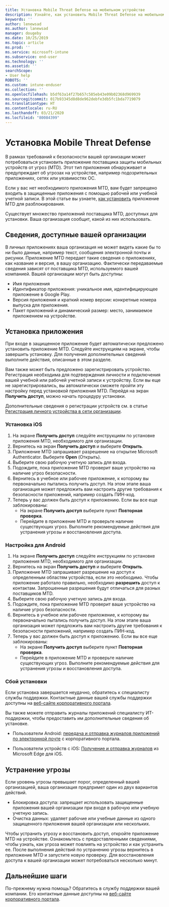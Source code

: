 ```yaml
---
title: Установка Mobile Threat Defense на мобильном устройстве
description: Узнайте, как установить Mobile Threat Defense на мобильном устройстве.
keywords: ''
author: lenewsad
ms.author: lanewsad
manager: dougeby
ms.date: 10/25/2019
ms.topic: article
ms.prod: ''
ms.service: microsoft-intune
ms.subservice: end-user
ms.technology: ''
ms.assetid: ''
searchScope:
- User help
ROBOTS: ''
ms.custom: intune-enduser
ms.collection: ''
ms.openlocfilehash: b5df63a14f27b657c585eb43e09b02368d969939
ms.sourcegitcommit: 017b93345d8d8de962debfe3db5fc1bda7719079
ms.translationtype: HT
ms.contentlocale: ru-RU
ms.lasthandoff: 03/21/2020
ms.locfileid: "80084399"
---
```

# <a name="install-mobile-threat-defense"></a>Установка Mobile Threat Defense   

В рамках требований к безопасности вашей организации может потребоваться установить приложение поставщика защиты мобильных устройств от угроз (MTD). Этот тип приложения обнаруживает и предупреждает об угрозах на устройстве, например подозрительных приложениях, сетях или уязвимостях ОС.  

Если у вас нет необходимого приложения MTD, вам будет запрещено входить в защищенные приложения с помощью рабочей или учебной учетной записи. В этой статье вы узнаете, [как установить](set-up-mobile-threat-defense.md#install-app) приложение MTD для разблокирования.  

Существует множество приложений поставщика MTD, доступных для установки. Ваша организация сообщит, какой из них использовать. 


## <a name="information-your-organization-can-see"></a>Сведения, доступные вашей организации   

В личных приложениях ваша организация не может видеть какие бы то ни было данные, например текст, сообщения электронной почты и рисунки. Приложение MTD передает такие сведения о приложениях, как название и версия, в вашу организацию. Фактически передаваемые сведения зависят от поставщика MTD, используемого вашей компанией. Вашей организации могут быть доступны:   

* Имя приложения  
* Идентификатор приложения: уникальное имя, идентифицирующее приложение в Google Play.  
* Версия приложения и краткий номер версии: конкретные номера выпуска для приложения.  
* Пакет приложений и динамический размер: место, занимаемое приложением на устройстве. 


## <a name="install-app"></a>Установка приложения    
При входе в защищенное приложение будет автоматически предложено установить приложение MTD. Следуйте инструкциям на экране, чтобы завершить установку. Для получения дополнительных сведений выполните действия, описанные в этом разделе.  
 
Вам также может быть предложено зарегистрировать устройство. Регистрация необходима для подтверждения личности и подключения вашей учебной или рабочей учетной записи к устройству. Если вы еще не зарегистрировались, вы автоматически сможете пройти эту настройку перед установкой приложения MTD. Перейдя на экран **Получить доступ**, можно начать процедуру установки.  

Дополнительные сведения о регистрации устройств см. в статье [Регистрация личного устройства в сети организации](https://docs.microsoft.com/azure/active-directory/user-help/user-help-register-device-on-network).  

### <a name="ios-setup"></a>Установка iOS  

1. На экране **Получить доступ** следуйте инструкциям по установке приложения MTD, необходимого для организации.   
2. Вернитесь на экран **Получить доступ** и выберите **Открыть**.  
3. Приложение MTD запрашивает разрешение на открытие Microsoft Authenticator. Выберите **Open** (Открыть). 
4. Выберите свою рабочую учетную запись для входа. 
5. Подождите, пока приложение MTD проверит ваше устройство на наличие угроз безопасности. 
6. Вернитесь в учебное или рабочее приложение, к которому вы первоначально пытались получить доступ. На этом этапе ваша организация может предложить вам настроить другие требования к безопасности приложений, например создать ПИН-код.   
7. Теперь у вас должен быть доступ к приложению. Если вы все еще заблокированы:  
    * На экране **Получить доступ** выберите пункт **Повторная проверка**.  
    * Перейдите в приложение MTD и проверьте наличие существующих угроз. Выполните рекомендуемые действия для устранения угрозы и восстановления доступа.    

### <a name="android-setup"></a>Настройка для Android 

1. На экране **Получить доступ** следуйте инструкциям по установке приложения MTD, необходимого для организации.  
2. Вернитесь на экран **Получить доступ** и выберите **Открыть**.  
3. Приложение MTD запрашивает разрешение на доступ к определенным областям устройства, если это необходимо. Чтобы приложение работало правильно, необходимо **разрешить** доступ к контактам. Запрошенные разрешения будут отличаться для разных поставщиков MTD.  
4. Выберите свою рабочую учетную запись для входа.  
5. Подождите, пока приложение MTD проверит ваше устройство на наличие угроз безопасности.  
6. Вернитесь в учебное или рабочее приложение, к которому вы первоначально пытались получить доступ. На этом этапе ваша организация может предложить вам настроить другие требования к безопасности приложений, например создать ПИН-код.  
7. Теперь у вас должен быть доступ к приложению. Если вы все еще заблокированы:  
    * На экране **Получить доступ** выберите пункт **Повторная проверка**.  
    * Перейдите в приложение MTD и проверьте наличие существующих угроз. Выполните рекомендуемые действия для устранения угрозы и восстановления доступа.  

### <a name="installation-failed"></a>Сбой установки  

Если установка завершается неудачно, обратитесь к специалисту службы поддержки. Контактные данные вашей службы поддержки доступны на [веб-сайте корпоративного портала](https://go.microsoft.com/fwlink/?linkid=2010980).  

Вы также можете отправить журналы приложений специалисту ИТ-поддержки, чтобы предоставить им дополнительные сведения об установке.  
* Пользователи Android: [передача и отправка журналов приложений по электронной почте](https://docs.microsoft.com/mem/intune/user-help/send-logs-to-your-it-admin-by-email-android) с корпоративного портала.   

* Пользователи устройств с iOS: [Получение и отправка журналов](https://docs.microsoft.com/intune/apps/manage-microsoft-edge#use-microsoft-edge-to-access-managed-app-logs) из Microsoft Edge для iOS.  

## <a name="resolve-a-threat"></a>Устранение угрозы  
Если уровень угрозы превышает порог, определенный вашей организацией, ваша организация предпримет один из двух вариантов действий.  
   
* Блокировка доступа: запрещает использовать защищенные приложения вашей организации при входе в рабочую или учебную учетную запись.  
* Очистка данных: удаляет рабочие или учебные данные из одного защищенного приложения вашей организации или нескольких.  

Чтобы устранить угрозу и восстановить доступ, откройте приложение MTD на устройстве. Ознакомьтесь с предоставленными сведениями, чтобы узнать, как угроза может повлиять на устройство и как устранить ее. После выполнения действий по устранению угрозы вернитесь в приложение MTD и запустите новую проверку. Для восстановления доступа к вашей организации может потребоваться несколько минут.  

## <a name="next-steps"></a>Дальнейшие шаги  

По-прежнему нужна помощь? Обратитесь в службу поддержки вашей компании. Его контактные данные доступны на [веб-сайте корпоративного портала](https://go.microsoft.com/fwlink/?linkid=2010980).

